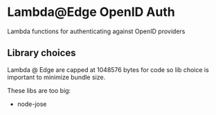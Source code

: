 # Lambda@Edge OpenID Auth

Lambda functions for authenticating against OpenID providers

## Library choices

Lambda @ Edge are capped at 1048576 bytes for code so lib choice is important to minimize bundle size.

These libs are too big:

- node-jose
